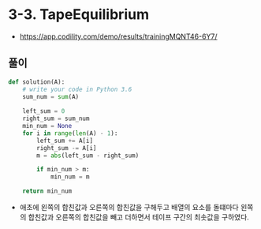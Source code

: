 # 3-3. TapeEquilibrium

- https://app.codility.com/demo/results/trainingMQNT46-6Y7/

## 풀이

```python
def solution(A):
    # write your code in Python 3.6
    sum_num = sum(A)
    
    left_sum = 0
    right_sum = sum_num
    min_num = None
    for i in range(len(A) - 1):
        left_sum += A[i]
        right_sum -= A[i]
        m = abs(left_sum - right_sum)

        if min_num > m:
            min_num = m

    return min_num
```

- 애초에 왼쪽의 합친값과 오른쪽의 합친값을 구해두고 배열의 요소를 돌떄마다 왼쪽의 합친값과 오른쪽의 합친값을 빼고 더하면서 테이프 구간의 최솟값을 구하였다.